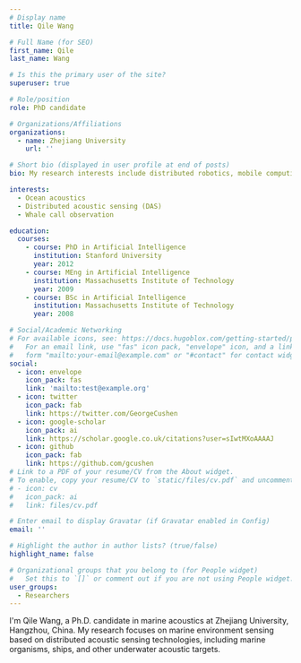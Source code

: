 ```yaml
---
# Display name
title: Qile Wang

# Full Name (for SEO)
first_name: Qile
last_name: Wang

# Is this the primary user of the site?
superuser: true

# Role/position
role: PhD candidate

# Organizations/Affiliations
organizations:
  - name: Zhejiang University
    url: ''

# Short bio (displayed in user profile at end of posts)
bio: My research interests include distributed robotics, mobile computing and programmable matter.

interests:
  - Ocean acoustics
  - Distributed acoustic sensing (DAS)
  - Whale call observation

education:
  courses:
    - course: PhD in Artificial Intelligence
      institution: Stanford University
      year: 2012
    - course: MEng in Artificial Intelligence
      institution: Massachusetts Institute of Technology
      year: 2009
    - course: BSc in Artificial Intelligence
      institution: Massachusetts Institute of Technology
      year: 2008

# Social/Academic Networking
# For available icons, see: https://docs.hugoblox.com/getting-started/page-builder/#icons
#   For an email link, use "fas" icon pack, "envelope" icon, and a link in the
#   form "mailto:your-email@example.com" or "#contact" for contact widget.
social:
  - icon: envelope
    icon_pack: fas
    link: 'mailto:test@example.org'
  - icon: twitter
    icon_pack: fab
    link: https://twitter.com/GeorgeCushen
  - icon: google-scholar
    icon_pack: ai
    link: https://scholar.google.co.uk/citations?user=sIwtMXoAAAAJ
  - icon: github
    icon_pack: fab
    link: https://github.com/gcushen
# Link to a PDF of your resume/CV from the About widget.
# To enable, copy your resume/CV to `static/files/cv.pdf` and uncomment the lines below.
# - icon: cv
#   icon_pack: ai
#   link: files/cv.pdf

# Enter email to display Gravatar (if Gravatar enabled in Config)
email: ''

# Highlight the author in author lists? (true/false)
highlight_name: false

# Organizational groups that you belong to (for People widget)
#   Set this to `[]` or comment out if you are not using People widget.
user_groups:
  - Researchers
---
```


I'm Qile Wang, a Ph.D. candidate in marine acoustics at Zhejiang University, Hangzhou, China. My research focuses on marine environment sensing based on distributed acoustic sensing technologies, including marine organisms, ships, and other underwater acoustic targets.
